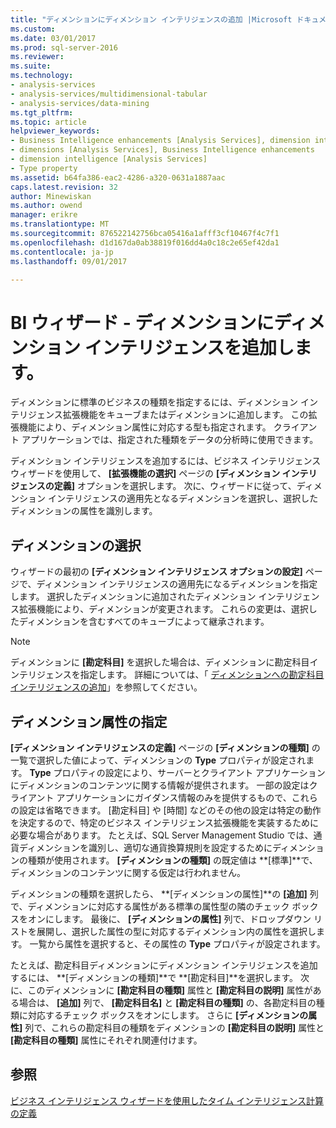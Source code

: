 ```yaml
---
title: "ディメンションにディメンション インテリジェンスの追加 |Microsoft ドキュメント"
ms.custom: 
ms.date: 03/01/2017
ms.prod: sql-server-2016
ms.reviewer: 
ms.suite: 
ms.technology:
- analysis-services
- analysis-services/multidimensional-tabular
- analysis-services/data-mining
ms.tgt_pltfrm: 
ms.topic: article
helpviewer_keywords:
- Business Intelligence enhancements [Analysis Services], dimension intelligence
- dimensions [Analysis Services], Business Intelligence enhancements
- dimension intelligence [Analysis Services]
- Type property
ms.assetid: b64fa386-eac2-4286-a320-0631a1887aac
caps.latest.revision: 32
author: Minewiskan
ms.author: owend
manager: erikre
ms.translationtype: MT
ms.sourcegitcommit: 876522142756bca05416a1afff3cf10467f4c7f1
ms.openlocfilehash: d1d167da0ab38819f016dd4a0c18c2e65ef42da1
ms.contentlocale: ja-jp
ms.lasthandoff: 09/01/2017

---
```

# <a name="bi-wizard---add-dimension-intelligence-to-a-dimension"></a>BI ウィザード - ディメンションにディメンション インテリジェンスを追加します。
  ディメンションに標準のビジネスの種類を指定するには、ディメンション インテリジェンス拡張機能をキューブまたはディメンションに追加します。 この拡張機能により、ディメンション属性に対応する型も指定されます。 クライアント アプリケーションでは、指定された種類をデータの分析時に使用できます。  
  
 ディメンション インテリジェンスを追加するには、ビジネス インテリジェンス ウィザードを使用して、 **[拡張機能の選択]** ページの **[ディメンション インテリジェンスの定義]** オプションを選択します。 次に、ウィザードに従って、ディメンション インテリジェンスの適用先となるディメンションを選択し、選択したディメンションの属性を識別します。  
  
## <a name="selecting-a-dimension"></a>ディメンションの選択  
 ウィザードの最初の **[ディメンション インテリジェンス オプションの設定]** ページで、ディメンション インテリジェンスの適用先になるディメンションを指定します。 選択したディメンションに追加されたディメンション インテリジェンス拡張機能により、ディメンションが変更されます。 これらの変更は、選択したディメンションを含むすべてのキューブによって継承されます。  
  
> [!NOTE]  
>  ディメンションに **[勘定科目]** を選択した場合は、ディメンションに勘定科目インテリジェンスを指定します。 詳細については、「 [ディメンションへの勘定科目インテリジェンスの追加](../../analysis-services/multidimensional-models/bi-wizard-add-account-intelligence-to-a-dimension.md)」を参照してください。  
  
## <a name="specifying-dimension-attributes"></a>ディメンション属性の指定  
 **[ディメンション インテリジェンスの定義]** ページの **[ディメンションの種類]** の一覧で選択した値によって、ディメンションの **Type** プロパティが設定されます。 **Type** プロパティの設定により、サーバーとクライアント アプリケーションにディメンションのコンテンツに関する情報が提供されます。 一部の設定はクライアント アプリケーションにガイダンス情報のみを提供するもので、これらの設定は省略できます。 [勘定科目] や [時間] などのその他の設定は特定の動作を決定するので、特定のビジネス インテリジェンス拡張機能を実装するために必要な場合があります。 たとえば、SQL Server Management Studio では、通貨ディメンションを識別し、適切な通貨換算規則を設定するためにディメンションの種類が使用されます。 **[ディメンションの種類]** の既定値は **[標準]**で、ディメンションのコンテンツに関する仮定は行われません。  
  
 ディメンションの種類を選択したら、 **[ディメンションの属性]**の **[追加]** 列で、ディメンションに対応する属性がある標準の属性型の隣のチェック ボックスをオンにします。 最後に、 **[ディメンションの属性]** 列で、ドロップダウン リストを展開し、選択した属性の型に対応するディメンション内の属性を選択します。 一覧から属性を選択すると、その属性の **Type** プロパティが設定されます。  
  
 たとえば、勘定科目ディメンションにディメンション インテリジェンスを追加するには、 **[ディメンションの種類]**で **[勘定科目]**を選択します。 次に、このディメンションに **[勘定科目の種類]** 属性と **[勘定科目の説明]** 属性がある場合は、 **[追加]** 列で、 **[勘定科目名]** と **[勘定科目の種類]** の、各勘定科目の種類に対応するチェック ボックスをオンにします。 さらに **[ディメンションの属性]** 列で、これらの勘定科目の種類をディメンションの **[勘定科目の説明]** 属性と **[勘定科目の種類]** 属性にそれぞれ関連付けます。  
  
## <a name="see-also"></a>参照  
 [ビジネス インテリジェンス ウィザードを使用したタイム インテリジェンス計算の定義](../../analysis-services/multidimensional-models/define-time-intelligence-calculations-using-the-business-intelligence-wizard.md)  
  
  
